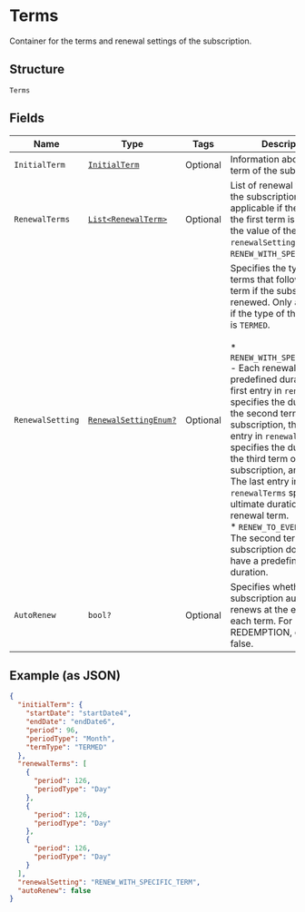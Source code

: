 
# Terms

Container for the terms and renewal settings of the subscription.

## Structure

`Terms`

## Fields

| Name | Type | Tags | Description |
|  --- | --- | --- | --- |
| `InitialTerm` | [`InitialTerm`](../../doc/models/initial-term.md) | Optional | Information about the first term of the subscription. |
| `RenewalTerms` | [`List<RenewalTerm>`](../../doc/models/renewal-term.md) | Optional | List of renewal terms of the subscription. Only applicable if the type of the first term is `TERMED` and the value of the `renewalSetting` field is `RENEW_WITH_SPECIFIC_TERM`. |
| `RenewalSetting` | [`RenewalSettingEnum?`](../../doc/models/renewal-setting-enum.md) | Optional | Specifies the type of the terms that follow the first term if the subscription is renewed. Only applicable if the type of the first term is `TERMED`.<br><br>* `RENEW_WITH_SPECIFIC_TERM` - Each renewal term has a predefined duration. The first entry in `renewalTerms` specifies the duration of the second term of the subscription, the second entry in `renewalTerms` specifies the duration of the third term of the subscription, and so on. The last entry in `renewalTerms` specifies the ultimate duration of each renewal term.<br>* `RENEW_TO_EVERGREEN` - The second term of the subscription does not have a predefined duration. |
| `AutoRenew` | `bool?` | Optional | Specifies whether the subscription automatically renews at the end of the each term. For REDEMPTION, default it to false. |

## Example (as JSON)

```json
{
  "initialTerm": {
    "startDate": "startDate4",
    "endDate": "endDate6",
    "period": 96,
    "periodType": "Month",
    "termType": "TERMED"
  },
  "renewalTerms": [
    {
      "period": 126,
      "periodType": "Day"
    },
    {
      "period": 126,
      "periodType": "Day"
    },
    {
      "period": 126,
      "periodType": "Day"
    }
  ],
  "renewalSetting": "RENEW_WITH_SPECIFIC_TERM",
  "autoRenew": false
}
```

